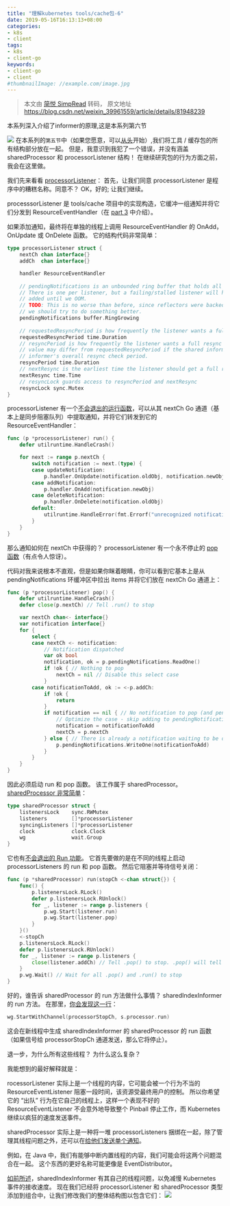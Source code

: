 ```yaml
---
title: "理解kubernetes tools/cache包-6"
date: 2019-05-16T16:13:13+08:00
categories:
- k8s
- client
tags:
- k8s
- client-go
keywords:
- client-go
- client
#thumbnailImage: //example.com/image.jpg
---
```

> 本文由 [简悦 SimpRead](http://ksria.com/simpread/) 转码， 原文地址 https://blog.csdn.net/weixin_39961559/article/details/81948239

本系列深入介绍了informer的原理,这是本系列第六节
<!--more-->

![](https://img-blog.csdn.net/20180822164709316?watermark/2/text/aHR0cHM6Ly9ibG9nLmNzZG4ubmV0L3dlaXhpbl8zOTk2MTU1OQ==/font/5a6L5L2T/fontsize/400/fill/I0JBQkFCMA==/dissolve/70)
在本系列的`第五节`中（如果您愿意，可以[从头](/2019/05/%E7%90%86%E8%A7%A3kubernetes-tools/cache%E5%8C%85-1/)开始）,我们将工具 / 缓存包的所有结构部分放在一起。 但是，我意识到我犯了一个错误，并没有涵盖 sharedProcessor 和 processorListener 结构！ 在继续研究包的行为方面之前，我会在这里做。

我们先来看看 [processorListener](https://github.com/kubernetes/kubernetes/blob/v1.9.0/staging/src/k8s.io/client-go/tools/cache/shared_informer.go#L468-L491)：
首先，让我们同意 processorListener 是程序中的糟糕名称。同意不？ OK，好的; 让我们继续。

processsorListener 是 tools/cache 项目中的实现构造，它缓冲一组通知并将它们分发到 ResourceEventHandler（在 [part 3](/2019/05/%E7%90%86%E8%A7%A3kubernetes-tools/cache%E5%8C%85-3/) 中介绍）。

如果添加通知，最终将在单独的线程上调用 ResourceEventHandler 的 OnAdd，OnUpdate 或 OnDelete 函数。 它的结构代码非常简单：

```go
type processorListener struct {
    nextCh chan interface{}
    addCh  chan interface{}

    handler ResourceEventHandler
    
    // pendingNotifications is an unbounded ring buffer that holds all notifications not yet distributed.
    // There is one per listener, but a failing/stalled listener will have infinite pendingNotifications
    // added until we OOM.
    // TODO: This is no worse than before, since reflectors were backed by unbounded DeltaFIFOs, but
    // we should try to do something better.
    pendingNotifications buffer.RingGrowing
    
    // requestedResyncPeriod is how frequently the listener wants a full resync from the shared informer
    requestedResyncPeriod time.Duration
    // resyncPeriod is how frequently the listener wants a full resync from the shared informer. This
    // value may differ from requestedResyncPeriod if the shared informer adjusts it to align with the
    // informer's overall resync check period.
    resyncPeriod time.Duration
    // nextResync is the earliest time the listener should get a full resync
    nextResync time.Time
    // resyncLock guards access to resyncPeriod and nextResync
    resyncLock sync.Mutex
}
```

processorListener 有一个[不会退出的运行函数](https://github.com/kubernetes/kubernetes/blob/v1.9.0/staging/src/k8s.io/client-go/tools/cache/shared_informer.go#L542-L557)，可以从其 nextCh Go 通道（基本上是同步阻塞队列）中提取通知，并将它们转发到它的 ResourceEventHandler：
```go
func (p *processorListener) run() {
    defer utilruntime.HandleCrash()

    for next := range p.nextCh {
        switch notification := next.(type) {
        case updateNotification:
            p.handler.OnUpdate(notification.oldObj, notification.newObj)
        case addNotification:
            p.handler.OnAdd(notification.newObj)
        case deleteNotification:
            p.handler.OnDelete(notification.oldObj)
        default:
            utilruntime.HandleError(fmt.Errorf("unrecognized notification: %#v", next))
        }
    }
}
```

那么通知如何在 nextCh 中获得的？ processorListener 有一个永不停止的 [pop 函数](https://github.com/kubernetes/kubernetes/blob/v1.9.0/staging/src/k8s.io/client-go/tools/cache/shared_informer.go#L512-L540)（有点令人惊讶）。 

代码对我来说根本不直观，但是如果你眯着眼睛，你可以看到它基本上是从 pendingNotifications 环缓冲区中拉出 items 并将它们放在 nextCh Go 通道上：

```go
func (p *processorListener) pop() {
    defer utilruntime.HandleCrash()
    defer close(p.nextCh) // Tell .run() to stop

    var nextCh chan<- interface{}
    var notification interface{}
    for {
        select {
        case nextCh <- notification:
            // Notification dispatched
            var ok bool
            notification, ok = p.pendingNotifications.ReadOne()
            if !ok { // Nothing to pop
                nextCh = nil // Disable this select case
            }
        case notificationToAdd, ok := <-p.addCh:
            if !ok {
                return
            }
            if notification == nil { // No notification to pop (and pendingNotifications is empty)
                // Optimize the case - skip adding to pendingNotifications
                notification = notificationToAdd
                nextCh = p.nextCh
            } else { // There is already a notification waiting to be dispatched
                p.pendingNotifications.WriteOne(notificationToAdd)
            }
        }
    }
}
```

因此必须启动 run 和 pop 函数。 该工作属于 sharedProcessor。 [sharedProcessor 非常简单](https://github.com/kubernetes/kubernetes/blob/v1.9.0/staging/src/k8s.io/client-go/tools/cache/shared_informer.go#L374-L380)：

```go
type sharedProcessor struct {
    listenersLock    sync.RWMutex
    listeners        []*processorListener
    syncingListeners []*processorListener
    clock            clock.Clock
    wg               wait.Group
}
```

它也有[不会退出的 Run 功能](https://github.com/kubernetes/kubernetes/blob/v1.9.0/staging/src/k8s.io/client-go/tools/cache/shared_informer.go#L188-L227)。 它首先要做的是在不同的线程上启动 processorListeners 的 run 和 pop 函数。 然后它阻塞并等待信号关闭：

```go
func (p *sharedProcessor) run(stopCh <-chan struct{}) {
    func() {
        p.listenersLock.RLock()
        defer p.listenersLock.RUnlock()
        for _, listener := range p.listeners {
            p.wg.Start(listener.run)
            p.wg.Start(listener.pop)
        }
    }()
    <-stopCh
    p.listenersLock.RLock()
    defer p.listenersLock.RUnlock()
    for _, listener := range p.listeners {
        close(listener.addCh) // Tell .pop() to stop. .pop() will tell .run() to stop
    }
    p.wg.Wait() // Wait for all .pop() and .run() to stop
}
```

好的，谁告诉 sharedProcessor 的 run 方法做什么事情？ sharedIndexInformer 的 run 方法。 在那里，[你会发现这一行](https://github.com/kubernetes/kubernetes/blob/v1.9.0/staging/src/k8s.io/client-go/tools/cache/shared_informer.go#L219)：

```go
wg.StartWithChannel(processorStopCh, s.processor.run)
```

这会在新线程中生成 sharedIndexInformer 的 sharedProcessor 的 run 函数（如果信号给 processorStopCh 通道发送，那么它将停止）。

退一步，为什么所有这些线程？ 为什么这么复杂？

我能想到的最好解释就是：

rocessorListener 实际上是一个线程的内容，它可能会被一个行为不当的 ResourceEventListener 阻塞一段时间，该资源受最终用户的控制。 所以你希望它的 “出队” 行为在它自己的线程上，这样一个表现不好的 ResourceEventListener 不会意外地导致整个 Pinball 停止工作，而 Kubernetes 继续以疯狂的速度发送事件。

sharedProcessor 实际上是一种将一堆 processorListeners 捆绑在一起，除了管理其线程问题之外，还可以在[给他们发送单个通知](https://github.com/kubernetes/kubernetes/blob/v1.9.0/staging/src/k8s.io/client-go/tools/cache/shared_informer.go#L403-L416)。 

例如，在 Java 中，我们有能够中断内置线程的内容，我们可能会将这两个问题混合在一起。 这个东西的更好名称可能更像是 EventDistributor。

[如前所述](https://blog.csdn.net/weixin_39961559/article/details/81945559)，sharedIndexInformer 有其自己的线程问题，以免减慢 Kubernetes 事件的接收速度。
现在我们已经将 processorListener 和 sharedProcessor 类型添加到组合中，让我们修改我们的整体结构图以包含它们：
![](https://img-blog.csdn.net/20180822174009505?watermark/2/text/aHR0cHM6Ly9ibG9nLmNzZG4ubmV0L3dlaXhpbl8zOTk2MTU1OQ==/font/5a6L5L2T/fontsize/400/fill/I0JBQkFCMA==/dissolve/70)